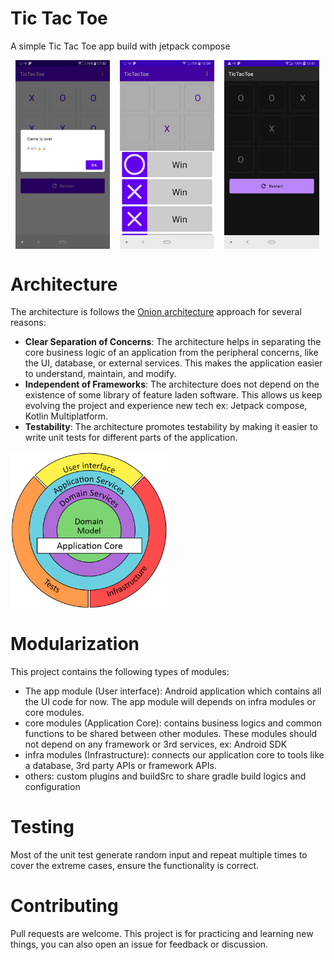 # Tic Tac Toe
A simple Tic Tac Toe app build with jetpack compose

<div style="display:flex;">
  <img src="./screenshots/demo01.png" width="30%" hspace="8">
  <img src="./screenshots/demo02.png" width="30%" hspace="8">
  <img src="./screenshots/demo03.png" width="30%" hspace="8">
</div>

# Architecture
The architecture is follows the [Onion architecture](https://jeffreypalermo.com/2008/07/the-onion-architecture-part-1/) approach for several reasons:
- **Clear Separation of Concerns**: The architecture helps in separating the core business logic of an application from the peripheral concerns, like the UI, database, or external services. This makes the application easier to understand, maintain, and modify.
- **Independent of Frameworks**: The architecture does not depend on the existence of some library of feature laden software. This allows us keep evolving the project and experience new tech ex: Jetpack compose, Kotlin Multiplatform.
- **Testability**: The architecture promotes testability by making it easier to write unit tests for different parts of the application.

<div style="display:flex;">
  <img src="./screenshots/architecture.png" width="50%">
</div>

# Modularization
This project contains the following types of modules:
- The app module (User interface): Android application which contains all the UI code for now. The app module will depends on infra modules or core modules.
- core modules (Application Core): contains business logics and common functions to be shared between other modules. These modules should not depend on any framework or 3rd services, ex: Android SDK
- infra modules (Infrastructure): connects our application core to tools like a database, 3rd party APIs or framework APIs.
- others: custom plugins and buildSrc to share gradle build logics and configuration

# Testing
Most of the unit test generate random input and repeat multiple times to cover the extreme cases, ensure the functionality is correct.

# Contributing
Pull requests are welcome. This project is for practicing and learning new things, you can also open an issue for feedback or discussion.

